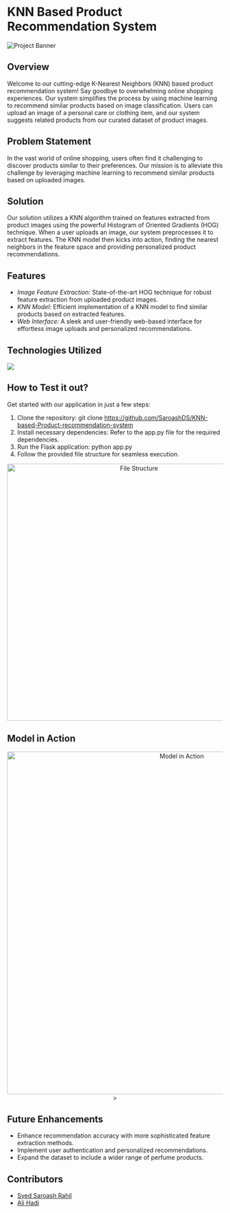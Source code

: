 # KNN Based Product Recommendation System

![Project Banner](https://github.com/SaroashDS/KNN-based-Product-recommendation-system/assets/144798692/fd0dedc1-3c75-45d2-aed6-b2f0f6afc4af)

## Overview
Welcome to our cutting-edge K-Nearest Neighbors (KNN) based product recommendation system! Say goodbye to overwhelming online shopping experiences. Our system simplifies the process by using machine learning to recommend similar products based on image classification. Users can upload an image of a personal care or clothing item, and our system suggests related products from our curated dataset of product images.

## Problem Statement
In the vast world of online shopping, users often find it challenging to discover products similar to their preferences. Our mission is to alleviate this challenge by leveraging machine learning to recommend similar products based on uploaded images.

## Solution
Our solution utilizes a KNN algorithm trained on features extracted from product images using the powerful Histogram of Oriented Gradients (HOG) technique. When a user uploads an image, our system preprocesses it to extract features. The KNN model then kicks into action, finding the nearest neighbors in the feature space and providing personalized product recommendations.

## Features

- *Image Feature Extraction:* State-of-the-art HOG technique for robust feature extraction from uploaded product images.
- *KNN Model:* Efficient implementation of a KNN model to find similar products based on extracted features.
- *Web Interface:* A sleek and user-friendly web-based interface for effortless image uploads and personalized recommendations.

## Technologies Utilized
[![](https://skillicons.dev/icons?i=py,sklearn,html,css,flask)](https://skillicons.dev)

## How to Test it out?
Get started with our application in just a few steps:
1. Clone the repository: git clone https://github.com/SaroashDS/KNN-based-Product-recommendation-system
2. Install necessary dependencies: Refer to the app.py file for the required dependencies.
3. Run the Flask application: python app.py
4. Follow the provided file structure for seamless execution.

<p align="center">
  <img src="https://github.com/SaroashDS/KNN-based-Product-recommendation-system/assets/144798692/205e4776-18ef-4cb4-a23d-3bcf743e6c4b" alt="File Structure" width="600">
</p>


## Model in Action
<p align="center">
  <img src="https://github.com/SaroashDS/KNN-based-Product-recommendation-system/assets/144798692/98574a34-ac03-4576-a79a-7f522b7dc93f" alt="Model in Action" width="800" autoplay>>
</p>


## Future Enhancements
- Enhance recommendation accuracy with more sophisticated feature extraction methods.
- Implement user authentication and personalized recommendations.
- Expand the dataset to include a wider range of perfume products.

## Contributors
- [Syed Saroash Rahil](https://github.com/SaroashDS)
- [Ali Hadi](https://github.com/Aliihadi8114)
